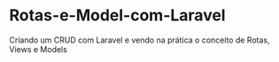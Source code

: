 # Rotas-e-Model-com-Laravel
Criando um CRUD com Laravel e vendo na prática o conceito de Rotas, Views e Models 
